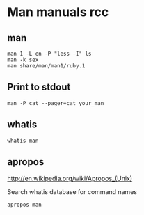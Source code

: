 # Man manuals rcc

## man

    man 1 -L en -P "less -I" ls
    man -k sex
    man share/man/man1/ruby.1

## Print to stdout

    man -P cat --pager=cat your_man

## whatis

    whatis man

## apropos

<http://en.wikipedia.org/wiki/Apropos_(Unix)>

Search whatis database for command names

    apropos man
